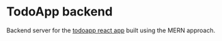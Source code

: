 # TodoApp backend

Backend server for the [todoapp react app](https://google.com) built using the MERN approach.
